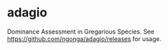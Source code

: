 # adagio
Dominance Assessment in Gregarious Species. See https://github.com/ngonga/adagio/releases for usage.
